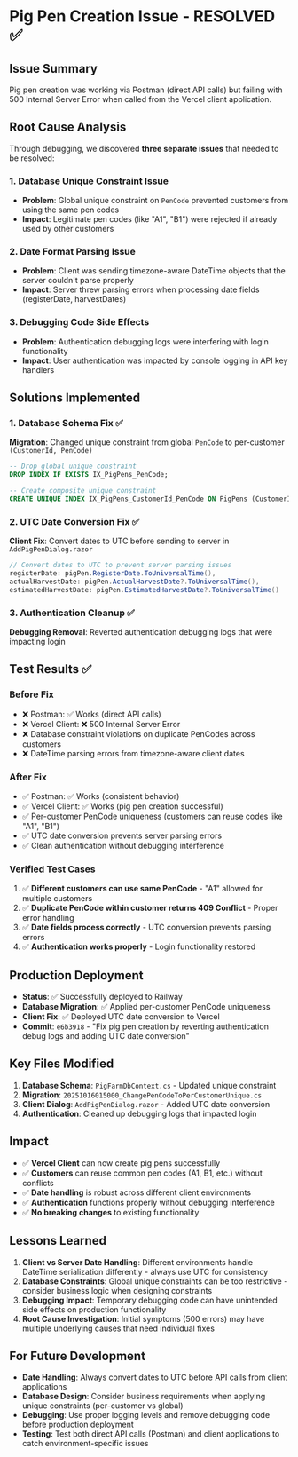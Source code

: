 # Pig Pen Creation Issue - RESOLVED ✅

## Issue Summary
Pig pen creation was working via Postman (direct API calls) but failing with 500 Internal Server Error when called from the Vercel client application.

## Root Cause Analysis
Through debugging, we discovered **three separate issues** that needed to be resolved:

### 1. Database Unique Constraint Issue
- **Problem**: Global unique constraint on `PenCode` prevented customers from using the same pen codes
- **Impact**: Legitimate pen codes (like "A1", "B1") were rejected if already used by other customers

### 2. Date Format Parsing Issue  
- **Problem**: Client was sending timezone-aware DateTime objects that the server couldn't parse properly
- **Impact**: Server threw parsing errors when processing date fields (registerDate, harvestDates)

### 3. Debugging Code Side Effects
- **Problem**: Authentication debugging logs were interfering with login functionality
- **Impact**: User authentication was impacted by console logging in API key handlers

## Solutions Implemented

### 1. Database Schema Fix ✅
**Migration**: Changed unique constraint from global `PenCode` to per-customer `(CustomerId, PenCode)`

```sql
-- Drop global unique constraint
DROP INDEX IF EXISTS IX_PigPens_PenCode;

-- Create composite unique constraint  
CREATE UNIQUE INDEX IX_PigPens_CustomerId_PenCode ON PigPens (CustomerId, PenCode);
```

### 2. UTC Date Conversion Fix ✅
**Client Fix**: Convert dates to UTC before sending to server in `AddPigPenDialog.razor`

```csharp
// Convert dates to UTC to prevent server parsing issues
registerDate: pigPen.RegisterDate.ToUniversalTime(),
actualHarvestDate: pigPen.ActualHarvestDate?.ToUniversalTime(),
estimatedHarvestDate: pigPen.EstimatedHarvestDate?.ToUniversalTime()
```

### 3. Authentication Cleanup ✅
**Debugging Removal**: Reverted authentication debugging logs that were impacting login

## Test Results ✅

### Before Fix
- ❌ Postman: ✅ Works (direct API calls)
- ❌ Vercel Client: ❌ 500 Internal Server Error
- ❌ Database constraint violations on duplicate PenCodes across customers
- ❌ DateTime parsing errors from timezone-aware client dates

### After Fix  
- ✅ Postman: ✅ Works (consistent behavior)
- ✅ Vercel Client: ✅ Works (pig pen creation successful)
- ✅ Per-customer PenCode uniqueness (customers can reuse codes like "A1", "B1")
- ✅ UTC date conversion prevents server parsing errors
- ✅ Clean authentication without debugging interference

### Verified Test Cases
1. ✅ **Different customers can use same PenCode** - "A1" allowed for multiple customers
2. ✅ **Duplicate PenCode within customer returns 409 Conflict** - Proper error handling
3. ✅ **Date fields process correctly** - UTC conversion prevents parsing errors
4. ✅ **Authentication works properly** - Login functionality restored

## Production Deployment
- **Status**: ✅ Successfully deployed to Railway
- **Database Migration**: ✅ Applied per-customer PenCode uniqueness  
- **Client Fix**: ✅ Deployed UTC date conversion to Vercel
- **Commit**: `e6b3918` - "Fix pig pen creation by reverting authentication debug logs and adding UTC date conversion"

## Key Files Modified
1. **Database Schema**: `PigFarmDbContext.cs` - Updated unique constraint
2. **Migration**: `20251016015000_ChangePenCodeToPerCustomerUnique.cs`  
3. **Client Dialog**: `AddPigPenDialog.razor` - Added UTC date conversion
4. **Authentication**: Cleaned up debugging logs that impacted login

## Impact
- ✅ **Vercel Client** can now create pig pens successfully
- ✅ **Customers** can reuse common pen codes (A1, B1, etc.) without conflicts  
- ✅ **Date handling** is robust across different client environments
- ✅ **Authentication** functions properly without debugging interference
- ✅ **No breaking changes** to existing functionality

## Lessons Learned
1. **Client vs Server Date Handling**: Different environments handle DateTime serialization differently - always use UTC for consistency
2. **Database Constraints**: Global unique constraints can be too restrictive - consider business logic when designing constraints  
3. **Debugging Impact**: Temporary debugging code can have unintended side effects on production functionality
4. **Root Cause Investigation**: Initial symptoms (500 errors) may have multiple underlying causes that need individual fixes

## For Future Development
- **Date Handling**: Always convert dates to UTC before API calls from client applications
- **Database Design**: Consider business requirements when applying unique constraints (per-customer vs global)
- **Debugging**: Use proper logging levels and remove debugging code before production deployment
- **Testing**: Test both direct API calls (Postman) and client applications to catch environment-specific issues